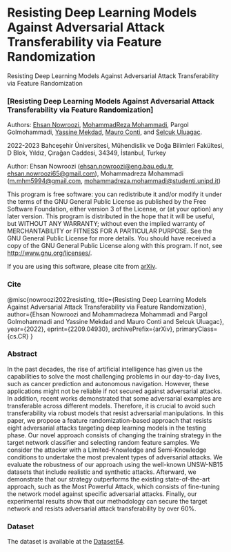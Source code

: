 # Resisting Deep Learning Models Against Adversarial Attack Transferability via Feature Randomization
Resisting Deep Learning Models Against Adversarial Attack Transferability via Feature Randomization

### [Resisting Deep Learning Models Against Adversarial Attack Transferability via Feature Randomization]

Authors: [Ehsan Nowroozi](https://scholar.google.com/citations?user=C0bNkP8AAAAJ&hl=en), [MohammadReza Mohammadi](https://scholar.google.com/citations?user=yGtuQv4AAAAJ&hl=en), Pargol Golmohammadi, [Yassine Mekdad](https://scholar.google.com/citations?hl=en&user=LaSyv7EAAAAJ), [Mauro Conti](https://scholar.google.com/citations?user=0BcsOY8AAAAJ&hl=en), and [Selcuk Uluagac](https://scholar.google.com/citations?user=tcK62uAAAAAJ&hl=en).

2022-2023 Bahceşehir Üniversitesi, Mühendislik ve Doğa Bilimleri Fakültesi, D Blok, Yıldız, Çırağan Caddesi, 34349, İstanbul, Turkey 

Author: Ehsan Nowroozi (ehsan.nowroozi@eng.bau.edu.tr, ehsan.nowroozi65@gmail.com), Mohammadreza Mohammadi (m.mhm5994@gmail.com, mohammadreza.mohammadi@studenti.unipd.it)

This program is free software: you can redistribute it and/or modify it under the terms of the GNU General Public License as published by the Free Software Foundation, either version 3 of the License, or (at your option) any later version. This program is distributed in the hope that it will be useful, but WITHOUT ANY WARRANTY; without even the implied warranty of MERCHANTABILITY or FITNESS FOR A PARTICULAR PURPOSE. See the GNU General Public License for more details. You should have received a copy of the GNU General Public License along with this program. If not, see http://www.gnu.org/licenses/.

If you are using this software, please cite from [arXiv](https://arxiv.org/abs/2209.04930).
### Cite
@misc{nowroozi2022resisting,
      title={Resisting Deep Learning Models Against Adversarial Attack Transferability via Feature Randomization}, 
      author={Ehsan Nowroozi and Mohammadreza Mohammadi and Pargol Golmohammadi and Yassine Mekdad and Mauro Conti and Selcuk Uluagac},
      year={2022},
      eprint={2209.04930},
      archivePrefix={arXiv},
      primaryClass={cs.CR}
}

### Abstract 
In the past decades, the rise of artificial intelligence has given us the capabilities to solve the most challenging problems in our day-to-day lives, such as cancer prediction and autonomous navigation. However, these applications might not be reliable if not secured against adversarial attacks. In addition, recent works demonstrated that some adversarial examples are transferable across different models. Therefore, it is crucial to avoid such transferability via robust models that resist adversarial manipulations. In this paper, we propose a feature randomization-based approach that resists eight adversarial attacks targeting deep learning models in the testing phase. Our novel approach consists of changing the training strategy in the target network classifier and selecting random feature samples. We consider the attacker with a Limited-Knowledge and Semi-Knowledge conditions to undertake the most prevalent types of adversarial attacks. We evaluate the robustness of our approach using the well-known UNSW-NB15 datasets that include realistic and synthetic attacks. Afterward, we demonstrate that our strategy outperforms the existing state-of-the-art approach, such as the Most Powerful Attack, which consists of fine-tuning the network model against specific adversarial attacks. Finally, our experimental results show that our methodology can secure the target network and resists adversarial attack transferability by over 60%. 

### Dataset
The dataset is available at the [Dataset64](https://zenodo.org/record/6344068#.YioF3BBByEs).
